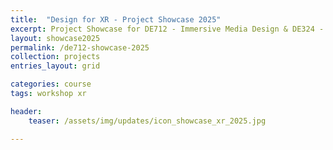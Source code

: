 ```yaml
---
title:  "Design for XR - Project Showcase 2025"
excerpt: Project Showcase for DE712 - Immersive Media Design & DE324 - Digital Media Technologies
layout: showcase2025
permalink: /de712-showcase-2025
collection: projects
entries_layout: grid

categories: course
tags: workshop xr

header:
    teaser: /assets/img/updates/icon_showcase_xr_2025.jpg

---
```

